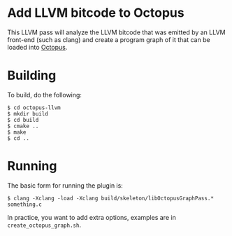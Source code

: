 # Add LLVM bitcode to Octopus

This LLVM pass will analyze the LLVM bitcode that was emitted by an LLVM front-end (such as clang)
and create a program graph of it that can be loaded into [Octopus](https://github.com/octopus-platform/joern).


# Building

To build, do the following:

    $ cd octopus-llvm
    $ mkdir build
    $ cd build
    $ cmake ..
    $ make
    $ cd ..

# Running

The basic form for running the plugin is:

    $ clang -Xclang -load -Xclang build/skeleton/libOctopusGraphPass.* something.c

In practice, you want to add extra options, examples are in `create_octopus_graph.sh`.

